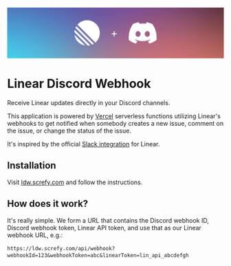 ![linear-discord-webhook](.github/banner.png)

# Linear Discord Webhook

Receive Linear updates directly in your Discord channels.

This application is powered by [Vercel][vercel] serverless functions utilizing Linear's webhooks to get notified when somebody creates a new issue, comment on the issue, or change the status of the issue.

It's inspired by the official [Slack integration][slack] for Linear.

## Installation

Visit [ldw.screfy.com][ui] and follow the instructions.

## How does it work?

It's really simple. We form a URL that contains the Discord webhook ID, Discord webhook token, Linear API token, and use that as our Linear webhook URL, e.g.:

```
https://ldw.screfy.com/api/webhook?webhookId=123&webhookToken=abc&linearToken=lin_api_abcdefgh
```

[vercel]: https://vercel.com
[slack]: https://linear.app/docs/slack
[ui]: https://ldw.screfy.com
